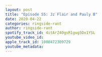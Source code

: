 ```yaml
---
layout: post
title: "Episode 55: Jz Flair and Pauly B"
date: 2020-04-22
categories: ringside-rant
author: ringside-rant
spotify_track_id: 4itArZ4OgsR1gug5Dx1YSL
youtube_video_id: 
apple_track_id: 1000472309729
youtube_metadata: 
---
```

